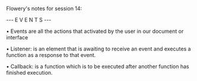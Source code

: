 Flowery's notes for session 14: 

--- E V E N T S ---
 
 • Events are all the actions that activated by the user in our document or interface

 • Listener: is an element that is awaiting to receive an event and executes a function as a response to that event.

 • Callback: is a function which is to be executed after another function has finished execution.

